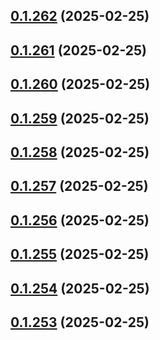 ## [0.1.262](https://github.com/binary-braids/terraform-oracle/compare/v0.1.261...v0.1.262) (2025-02-25)



## [0.1.261](https://github.com/binary-braids/terraform-oracle/compare/v0.1.260...v0.1.261) (2025-02-25)



## [0.1.260](https://github.com/binary-braids/terraform-oracle/compare/v0.1.259...v0.1.260) (2025-02-25)



## [0.1.259](https://github.com/binary-braids/terraform-oracle/compare/v0.1.258...v0.1.259) (2025-02-25)



## [0.1.258](https://github.com/binary-braids/terraform-oracle/compare/v0.1.257...v0.1.258) (2025-02-25)



## [0.1.257](https://github.com/binary-braids/terraform-oracle/compare/v0.1.256...v0.1.257) (2025-02-25)



## [0.1.256](https://github.com/binary-braids/terraform-oracle/compare/v0.1.255...v0.1.256) (2025-02-25)



## [0.1.255](https://github.com/binary-braids/terraform-oracle/compare/v0.1.254...v0.1.255) (2025-02-25)



## [0.1.254](https://github.com/binary-braids/terraform-oracle/compare/v0.1.253...v0.1.254) (2025-02-25)



## [0.1.253](https://github.com/binary-braids/terraform-oracle/compare/v0.1.252...v0.1.253) (2025-02-25)



